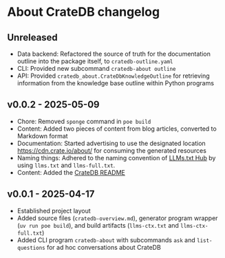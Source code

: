 # About CrateDB changelog

## Unreleased
- Data backend: Refactored the source of truth for the documentation outline
  into the package itself, to `cratedb-outline.yaml`
- CLI: Provided new subcommand `cratedb-about outline`
- API: Provided `cratedb_about.CrateDbKnowledgeOutline` for retrieving
  information from the knowledge base outline within Python programs

## v0.0.2 - 2025-05-09
- Chore: Removed `sponge` command in `poe build`
- Content: Added two pieces of content from blog articles, converted to Markdown format
- Documentation: Started advertising to use the designated location
  https://cdn.crate.io/about/ for consuming the generated resources
- Naming things: Adhered to the naming convention of [LLMs.txt Hub]
  by using `llms.txt` and `llms-full.txt`.
- Content: Added the [CrateDB README]

## v0.0.1 - 2025-04-17
- Established project layout
- Added source files (`cratedb-overview.md`), generator program wrapper
  (`uv run poe build`), and build artifacts (`llms-ctx.txt` and `llms-ctx-full.txt`)
- Added CLI program `cratedb-about` with subcommands `ask` and `list-questions`
  for ad hoc conversations about CrateDB


[CrateDB README]: https://github.com/crate/crate/blob/master/README.rst
[LLMs.txt Hub]: https://llmtxt.dev/hub
